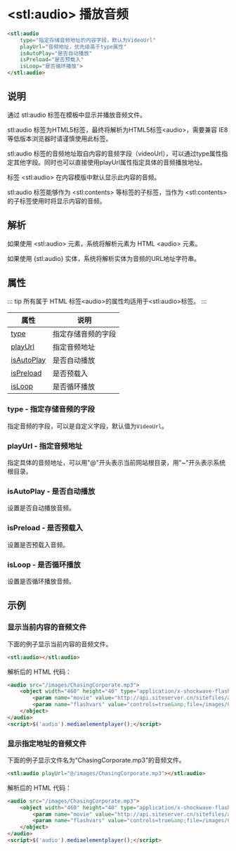 ﻿---
sidebar: auto
---

# &lt;stl:audio&gt; 播放音频

```html
<stl:audio
    type="指定存储音频地址的内容字段，默认为VideoUrl"
    playUrl="音频地址，优先级高于type属性"
    isAutoPlay="是否自动播放"
    isPreload="是否预载入"
    isLoop="是否循环播放">
</stl:audio>
```

## 说明

通过 stl:audio 标签在模板中显示并播放音频文件。

stl:audio 标签为HTML5标签，最终将解析为HTML5标签&lt;audio&gt;，需要兼容 IE8 等低版本浏览器时请谨慎使用此标签。

stl:audio 标签的音频地址取自内容的音频字段（videoUrl），可以通过type属性指定其他字段。同时也可以直接使用playUrl属性指定具体的音频播放地址。

标签 &lt;stl:audio&gt; 在内容模版中默认显示此内容的音频。

stl:audio 标签能够作为 &lt;stl:contents&gt; 等标签的子标签，当作为 &lt;stl:contents&gt; 的子标签使用时将显示内容的音频。

## 解析

如果使用 &lt;stl:audio&gt; 元素，系统将解析元素为 HTML &lt;audio&gt; 元素。

如果使用 {stl:audio} 实体，系统将解析实体为音频的URL地址字符串。

## 属性

::: tip
所有属于 HTML 标签&lt;audio&gt;的属性均适用于&lt;stl:audio&gt;标签。
:::

| 属性                      | 说明               |
|---------------------------|--------------------|
| [type](#type-指定存储音频的字段)             | 指定存储音频的字段 |
| [playUrl](#playurl-指定音频地址)       | 指定音频地址       |
| [isAutoPlay](#isautoplay-是否自动播放) | 是否自动播放       |
| [isPreload](#ispreload-是否预载入)   | 是否预载入         |
| [isLoop](#isloop-是否循环播放)         | 是否循环播放       |

### type - 指定存储音频的字段

指定音频的字段，可以是自定义字段，默认值为`VideoUrl`。

### playUrl - 指定音频地址

指定具体的音频地址，可以用"@"开头表示当前网站根目录，用"~"开头表示系统根目录。

### isAutoPlay - 是否自动播放

设置是否自动播放音频。

### isPreload - 是否预载入

设置是否预载入音频。

### isLoop - 是否循环播放

设置是否循环播放音频。

## 示例

### 显示当前内容的音频文件

下面的例子显示当前内容的音频文件。

```html
<stl:audio></stl:audio>
```

解析后的 HTML 代码：

``` html
<audio src="/images/ChasingCorporate.mp3">
    <object width="460" height="40" type="application/x-shockwave-flash" data="http://api.siteserver.cn/sitefiles/assets/flashes/mediaelement/flashmediaelement.swf">
        <param name="movie" value="http://api.siteserver.cn/sitefiles/assets/flashes/mediaelement/flashmediaelement.swf">
        <param name="flashvars" value="controls=true&amp;file=/images/ChasingCorporate.mp3">
    </object>
</audio>
<script>$('audio').mediaelementplayer();</script>
```

### 显示指定地址的音频文件

下面的例子显示文件名为“ChasingCorporate.mp3”的音频文件。

``` html
<stl:audio playUrl="@/images/ChasingCorporate.mp3"></stl:audio>
```

解析后的 HTML 代码：

``` html
<audio src="/images/ChasingCorporate.mp3">
    <object width="460" height="40" type="application/x-shockwave-flash" data="http://api.siteserver.cn/sitefiles/assets/flashes/mediaelement/flashmediaelement.swf">
        <param name="movie" value="http://api.siteserver.cn/sitefiles/assets/flashes/mediaelement/flashmediaelement.swf">
        <param name="flashvars" value="controls=true&amp;file=/images/ChasingCorporate.mp3">
    </object>
</audio>
<script>$('audio').mediaelementplayer();</script>
```
